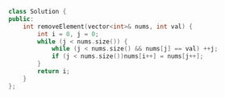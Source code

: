 <!--
 * @Author: yitong 2969413251@qq.com
 * @Date: 2023-02-06 22:44:56
-->
```cpp
class Solution {
public:
    int removeElement(vector<int>& nums, int val) {
        int i = 0, j = 0;
        while (j < nums.size()) {
            while (j < nums.size() && nums[j] == val) ++j;
            if (j < nums.size())nums[i++] = nums[j++];
        }
        return i;
    }
};
```